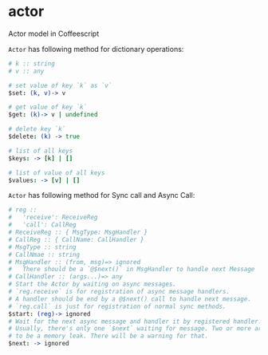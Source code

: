 # actor
Actor model in Coffeescript

`Actor` has following method for dictionary operations:

```coffeescript
# k :: string
# v :: any

# set value of key `k` as `v`
$set: (k, v)-> v

# get value of key `k`
$get: (k)-> v | undefined

# delete key `k`
$delete: (k) -> true

# list of all keys
$keys: -> [k] | []

# list of value of all keys
$values: -> [v] | []
```

`Actor` has following method for Sync call and Async Call:

```coffeescript
# reg ::
# 	'receive': ReceiveReg
# 	'call': CallReg
# ReceiveReg :: { MsgType: MsgHandler }
# CallReg :: { CallName: CallHandler }
# MsgType :: string
# CallNmae :: string
# MsgHandler :: (from, msg)=> ignored
# 	There should be a `@$next()` in MsgHandler to handle next Message
# CallHandler :: (args...)=> any
# Start the Actor by waiting on async messages.
# `reg.receive` is for registration of async message handlers.
# A handler should be end by a @$next() call to handle next message.
# `reg.call` is just for registration of normal sync methods.
$start: (reg)-> ignored
# Wait for the next async message and handler it by registered handler.
# Usually, there's only one `$next` waiting for message. Two or more are likely
# to be a memory leak. There will be a warning for that.
$next: -> ignored
```
